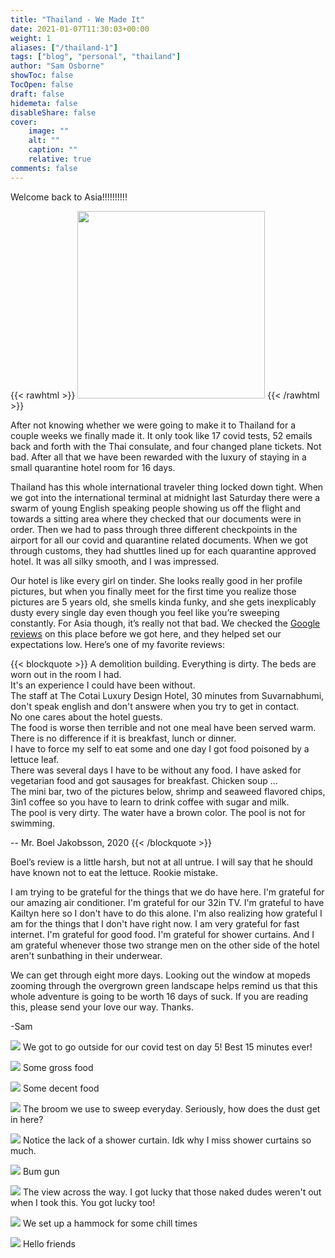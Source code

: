 ```yaml
---
title: "Thailand - We Made It"
date: 2021-01-07T11:30:03+00:00
weight: 1
aliases: ["/thailand-1"]
tags: ["blog", "personal", "thailand"]
author: "Sam Osborne"
showToc: false
TocOpen: false
draft: false
hidemeta: false
disableShare: false
cover:
    image: ""
    alt: ""
    caption: ""
    relative: true
comments: false
---
```



Welcome back to Asia!!!!!!!!!! 

{{< rawhtml >}} <img src="https://i.imgur.com/ksxEcof.jpg" width="300px" class="floatingright"/> {{< /rawhtml >}}   
   
After not knowing whether we were going to make it to Thailand for a couple weeks we finally made it. It only took like 17 covid tests, 52 emails back and forth with the Thai consulate, and four changed plane tickets. Not bad. After all that we have been rewarded with the luxury of staying in a small quarantine hotel room for 16 days.

Thailand has this whole international traveler thing locked down tight. When we got into the international terminal at midnight last Saturday there were a swarm of young English speaking people showing us off the flight and towards a sitting area where they checked that our documents were in order. Then we had to pass through three different checkpoints in the airport for all our covid and quarantine related documents. When we got through customs, they had shuttles lined up for each quarantine approved hotel. It was all silky smooth, and I was impressed.

Our hotel is like every girl on tinder. She looks really good in her profile pictures, but when you finally meet for the first time you realize those pictures are 5 years old, she smells kinda funky, and she gets inexplicably dusty every single day even though you feel like you’re sweeping constantly. For Asia though, it’s really not that bad. We checked the [Google reviews](https://www.google.com/travel/hotels/entity/CgoIkYHAgsi_-fdIEAE/reviews) on this place before we got here, and they helped set our expectations low. Here’s one of my favorite reviews:

{{< blockquote >}}
A demolition building. Everything is dirty. The beds are worn out in the room I had.  
It's an experience I could have been without.  
The staff at The Cotai Luxury Design Hotel, 30 minutes from Suvarnabhumi, don't speak english and don't answere when you try to get in contact.  
No one cares about the hotel guests.  
The food is worse then terrible and not one meal have been served warm.  
There is no difference if it is breakfast, lunch or dinner.  
I have to force my self to eat some and one day I got food poisoned by a lettuce leaf.  
There was several days I have to be without any food. I have asked for vegetarian food and got sausages for breakfast. Chicken soup ...  
The mini bar, two of the pictures below, shrimp and seaweed flavored chips, 3in1 coffee so you have to learn to drink coffee with sugar and milk.  
The pool is very dirty. The water have a brown color. The pool is not for swimming.  

-- Mr. Boel Jakobsson, 2020
{{< /blockquote >}}

Boel’s review is a little harsh, but not at all untrue. I will say that he should have known not to eat the lettuce. Rookie mistake.

I am trying to be grateful for the things that we do have here. I'm grateful for our amazing air conditioner. I'm grateful for our 32in TV. I'm grateful to have Kailtyn here so I don't have to do this alone. I'm also realizing how grateful I am for the things that I don't have right now. I am very grateful for fast internet. I'm grateful for good food. I'm grateful for shower curtains. And I am grateful whenever those two strange men on the other side of the hotel aren't sunbathing in their underwear.

We can get through eight more days. Looking out the window at mopeds zooming through the overgrown green landscape helps remind us that this whole adventure is going to be worth 16 days of suck. If you are reading this, please send your love our way. Thanks.

-Sam

![](https://i.imgur.com/IEgZ4z4.jpg)
We got to go outside for our covid test on day 5! Best 15 minutes ever!

![](https://i.imgur.com/xWYcNEl.jpg)
Some gross food

![](https://i.imgur.com/PmpZOMz.jpg)
Some decent food

![](https://i.imgur.com/mv9qwFb.jpg)
The broom we use to sweep everyday. Seriously, how does the dust get in here?

![](https://i.imgur.com/rCAHgv2.jpg)
Notice the lack of a shower curtain. Idk why I miss shower curtains so much.

![](https://i.imgur.com/OmiaMK8.jpg)
Bum gun

![](https://i.imgur.com/yZOxbzq.jpg)
The view across the way. I got lucky that those naked dudes weren't out when I took this. You got lucky too!

![](https://i.imgur.com/wAlPurb.jpg)
We set up a hammock for some chill times

![](https://i.imgur.com/aZEeZ2a.jpg)
Hello friends